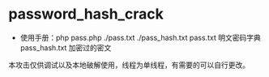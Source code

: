 # password_hash_crack

- 使用手册：php pass.php ./pass.txt ./pass_hash.txt
pass.txt 明文密码字典
pass_hash.txt 加密过的密文


本攻击仅供调试以及本地破解使用，线程为单线程，有需要的可以自行更改。
